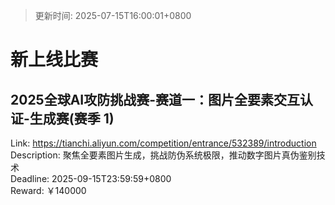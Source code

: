 > 更新时间: 2025-07-15T16:00:01+0800 

# 新上线比赛


## 2025全球AI攻防挑战赛-赛道一：图片全要素交互认证-生成赛(赛季 1)
Link: https://tianchi.aliyun.com/competition/entrance/532389/introduction  
Description: 聚焦全要素图片生成，挑战防伪系统极限，推动数字图片真伪鉴别技术  
Deadline: 2025-09-15T23:59:59+0800  
Reward: ￥140000  

